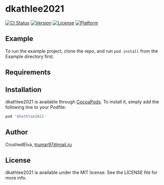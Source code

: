# dkathlee2021

[![CI Status](https://img.shields.io/travis/CrushedElva/dkathlee2021.svg?style=flat)](https://travis-ci.org/CrushedElva/dkathlee2021)
[![Version](https://img.shields.io/cocoapods/v/dkathlee2021.svg?style=flat)](https://cocoapods.org/pods/dkathlee2021)
[![License](https://img.shields.io/cocoapods/l/dkathlee2021.svg?style=flat)](https://cocoapods.org/pods/dkathlee2021)
[![Platform](https://img.shields.io/cocoapods/p/dkathlee2021.svg?style=flat)](https://cocoapods.org/pods/dkathlee2021)

## Example

To run the example project, clone the repo, and run `pod install` from the Example directory first.

## Requirements

## Installation

dkathlee2021 is available through [CocoaPods](https://cocoapods.org). To install
it, simply add the following line to your Podfile:

```ruby
pod 'dkathlee2021'
```

## Author

CrushedElva, trumar97@mail.ru

## License

dkathlee2021 is available under the MIT license. See the LICENSE file for more info.
